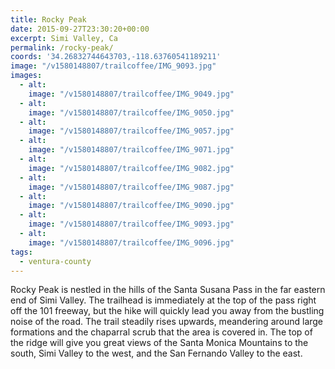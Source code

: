 ```yaml
---
title: Rocky Peak
date: 2015-09-27T23:30:20+00:00
excerpt: Simi Valley, Ca
permalink: /rocky-peak/
coords: '34.26832744643703,-118.63760541189211'
image: "/v1580148807/trailcoffee/IMG_9093.jpg"
images:
  - alt: 
    image: "/v1580148807/trailcoffee/IMG_9049.jpg"
  - alt: 
    image: "/v1580148807/trailcoffee/IMG_9050.jpg"
  - alt: 
    image: "/v1580148807/trailcoffee/IMG_9057.jpg"
  - alt: 
    image: "/v1580148807/trailcoffee/IMG_9071.jpg"
  - alt: 
    image: "/v1580148807/trailcoffee/IMG_9082.jpg"
  - alt: 
    image: "/v1580148807/trailcoffee/IMG_9087.jpg"
  - alt: 
    image: "/v1580148807/trailcoffee/IMG_9090.jpg"
  - alt: 
    image: "/v1580148807/trailcoffee/IMG_9093.jpg"
  - alt: 
    image: "/v1580148807/trailcoffee/IMG_9096.jpg"
tags:
  - ventura-county
---
```

Rocky Peak is nestled in the hills of the Santa Susana Pass in the far eastern end of Simi Valley. The trailhead is immediately at the top of the pass right off the 101 freeway, but the hike will quickly lead you away from the bustling noise of the road. The trail steadily rises upwards, meandering around large formations and the chaparral scrub that the area is covered in. The top of the ridge will give you great views of the Santa Monica Mountains to the south, Simi Valley to the west, and the San Fernando Valley to the east.

